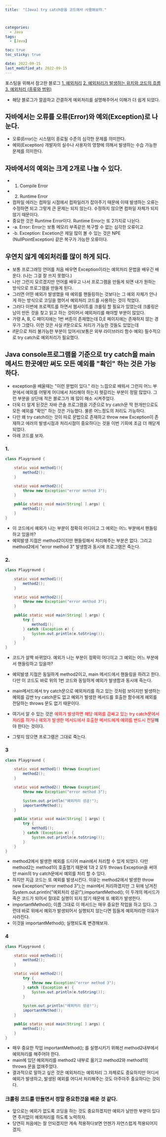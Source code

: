 ```yaml
---
title:  "[Java] try catch문을 코드에서 사용해보자." 



categories:
  - Java
tags:
  - [Java]

toc: true
toc_sticky: true

date: 2022-09-15
last_modified_at: 2022-09-15
---
```


포스팅을 위해서 참고한 블로그
[1. 예외처리](https://going-to-end.tistory.com/entry/%EC%98%88%EC%99%B8%EC%B2%98%EB%A6%AC?category=804022)
[2. 예외처리가 발생하는 위치와 코드의 흐름](https://going-to-end.tistory.com/entry/%EC%98%88%EC%99%B8%EC%B2%98%EB%A6%AC-2%EB%B2%88%EC%A7%B8?category=804022)
[3. 예외처리 (종류와 범위)](https://going-to-end.tistory.com/entry/%EC%98%88%EC%99%B8%EC%B2%98%EB%A6%AC-%EC%A2%85%EB%A5%98%EC%99%80-%EB%B2%94%EC%9C%84?category=804022)

- 해당 블로그가 깔끔하고 간결하게 예외처리를 설명해주어서 이해가 더 쉽게 되었다.


## 자바에서는 오류를 오류(Error)와 예외(Exception)로 나눈다.
- 오류(Error)는 시스템이 종료될 수준의 심각한 문제를 의미한다.
- 예외(Exception) 개발자의 실수나 사용자의 영향에 의해서 발생하는 수습 가능한 문제를 의미한다.

## 자바에서의 예외는 크게 2개로 나눌 수 있다.
- 1. Compile Error
- 2. Runtime Error
- 컴파일 에러는 컴파일 시점에서 컴파일러가 잡아주기 때문에 이때 발생하는 오류는 수정하면 되고 그렇게 큰 문제는 되지 않는다. 수정하지 않으면 컴파일 자체가 되지 않기 때문이다.
- 중요한 것은 Runtime Error이다. Runtime Error는 또 2가지로 나뉜다.
- -a. Error: Error는 보통 메모리 부족같은 복구할 수 없는 심각한 오류이고
- -b. Exception: Excetion은 제일 많이 볼 수 있는 것은 NPE (NullPointException) 같은 복구가 가능한 오류이다.

## 우연치 않게 예외처리를 많이 하게 되다.
- 보통 프로그래밍 언어를 처음 배우면 Exception이라는 예외처리 문법을 배우긴 배운다. (나는 그걸 잘 쓰지 못했다.)
- 나만 그런지 모르겠지만 언어를 배우고 나서 프로그램을 만들게 되면 내가 원하는 방식으로 프로그램을 만들게 된다.
- 그러면 어떤 예외가 발생했을 때 예외를 핸들링하는 것보다는 그 예외 자체가 안나게 하는 방식으로 코딩을 했어서 예외처리 코드를 사용하는 것이 적었다.
- 그러다 이번에 프로젝트를 하면서 웹사이트를 크롤링 할 필요가 있었는데 크롤링은 남이 만든 것을 찾고 읽고 하는 것이어서 예외처리를 해야할 부분이 많았다.
- 가령 A, B, C 페이지에는 1번 버튼이 존재했는데 D,E 페이지에는 존재하지 않는 경우가 그랬다. 이런 것은 사실 if문으로도 처리가 가능한 것들도 있었는데
- if문으로 처리 불가능한 부분이 있어서(보통은 외부 라이브러리 함수 예외) 필수적으로 try catch로 예외처리가 필요했다.

## Java console프로그램을 기준으로 try catch을 main메서드 한곳에만 써도 모든 예외를 "확인" 하는 것은 가능하다.
- exception을 배울때는 "이런 문법이 있다." 라는 느낌으로 배워서 그런지 어느 부분에서 예외를 어떻게 어디에서 처리해야 하는지 헷갈리는 부분이 정말 많았다. 그런 부분을 상단에 적은 블로그가 꽤 많이 해소 시켜주었다.
- 더욱 더 알게 된것은 자바 콘솔 프로그램을 기준으로 try catch문 딱 한개만으로도 모든 예외를 "확인" 하는 것은 가능했다. 물론 어느정도의 처리도 가능하다.
- 다만 왜 try catch라는 것이 따로 문법으로 존재하고 throw new Exception이 존재하고 에러의 발생시점과 처리시점이 중요하다는 것을 이번 기회에 조금 더 깨닫게 되었다.
- 아래 코드를 보자.

### 1.
```java
class Playground {

    static void method1(){
        method2();
    }

    static void method2(){
        throw new Exception("error method 3"); 
    }

    public static void main(String[ ] args) {
        method1();
    }
}
```
- 이 코드에서 예외가 나는 부분이 정확히 어디이고 그 예외는 어느 부분에서 핸들링하고 있을까?
- 예외발생 지점은 method2이지만 핸들링해서 처리해주는 부분은 없다. 그리고 method2에서 "error method 3" 발생함과 동시에 프로그램은 죽는다.

### 2.
```java
class Playground {

    static void method1(){
        method2();
    }

    static void method2(){
        throw new Exception("error method 3"); 
    }

    public static void main(String[ ] args) {
        try {
            method1();
        } catch (Exception e) {
            System.out.println(e.toString());
        }
    }
}
```
- 코드가 살짝 바뀌었다. 예외가 나는 부분이 정확히 어디이고 그 예외는 어느 부분에서 핸들링하고 있을까?
- 예외발생 지점은 동일하게 method2이고, main 메서드에서 핸들링을 하려고 한다. 다만 이 코드도 바로 위의 1번 코드와 동일하게 예외가 발생함과 동시에 죽는다.
- main메서드에서 try catch문으로 예외처리를 하고 있는 것처럼 보이지만 발생하는 예외를 감싼 try catch문도 없고 예외가 발생한 메서드를 호출한 함수에게 예외를 전달하는 throws 문도 없기 때문이다.

- 여기서 알 수 있는 것은 <span style="color:red;">예외가 발생하면 해당 예외를 감싸고 있는 try catch문에서 처리를 하거나 예외가 발생한 메서드에서 호출한 메서드에게 예외를 반드시 전달</span>해야 한다는 것이다.
- 그렇지 않으면 프로그램은 그대로 죽는다.

### 3
```java
class Playground {

    static void method1() throws Exception{
        method2();
    }

    static void method2() throws Exception{
        throw new Exception("error method 3"); 

        System.out.println("예외처리 성공!");
        importantMethod();
    }

    public static void main(String[ ] args) {
        try {
            method1();
        } catch (Exception e) {
            System.out.println(e.toString());
        }
    }
}
```
- method2에서 발생한 예외를 드디어 main에서 처리할 수 있게 되었다. 다만 method2는 method1이 호출했기 때문에 1과 2 모두 throws Exception을 써야만 main의 try catch문에서 예외를 처리 할 수 있다.
- 하지만 지금 코드는 또 예외를 발생시킨다. 이유는 method2에서 발생한 throw new Exception("error method 3");는 main에서 처리하겠지만 그 뒤에 남겨진 System.out.println("예외처리 성공!");importantMethod(); 이 두개의 메서드가 죽은 코드가 되어서 절대로 실행이 되지 않기 때문에 또 예외가 발생한다.
- importantMethod(); 이름 그대로 이 메서드는 매우 중요한 작업을 하고 있다. 그런데 바로 위에서 예외가 발생되어서 실행되지 않는다면 힘들게 예외처리한 이유가 사라진다.
- 이것을 importantMethod(); 실행되도록 변경해보자.
        



### 4
```java
class Playground {

    static void method1(){
        method2();
    }

    static void method2(){
        try {
            throw new Exception("error method 3"); 
        } catch (Exception e) {
            System.out.println(e.toString());
        }
        
        System.out.println("예외처리 성공!");
        importantMethod();
    }

    public static void main(String[ ] args) {
        method1();
    }
}
```

- 매우 중요한 작업 importantMethod(); 를 실행시키기 위해선 method2내부에서 예외처리를 해주어야 한다.
- main에 있던 예외처리를 method2 내부로 옮기고 method2와 method1의 throws 문을 없애주었다.
- <span style="color:red:">결과적으로 말하고 싶은 것은 예외처리는 예외처리 그 자체로도 중요하지만 어디서 예외가 발생하고, 발생된 예외를 어디서 처리해주는 것도 아주아주 중요하다는 것이다.</span>


### 크롤링 코드를 만들면서 정말 중요한것을 배운 것 같다.
- 앞으로는 예외가 없도록 코딩을 하는 것도 중요하겠지만 예외가 날만한 부분이 있다면 주저없이 예외처리를 하도록 노력하자.
- 당연히 처음에는 잘 안되겠지만 계속 적용하다보면 언젠가 자연스럽게 적용되어지겠지.




<!-- [맨 위](#){: .btn .btn--primary }{: .align-right} 스크롤시 자동으로 up to 화살표가 나오므로 삭제 -->
